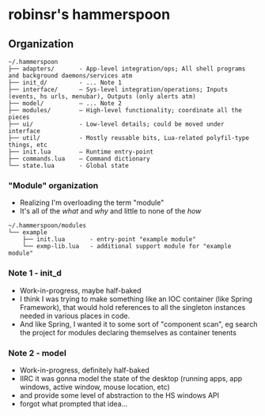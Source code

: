 robinsr's hammerspoon
=====================


## Organization

```
~/.hammerspoon
├── adapters/       - App-level integration/ops; All shell programs and background daemons/services atm
├── init_d/         - ... Note 1
├── interface/      — Sys-level integration/operations; Inputs (events, hs urls, menubar), Outputs (only alerts atm)
├── model/          — ... Note 2
├── modules/        — High-level functionality; coordinate all the pieces
├── ui/             - Low-level details; could be moved under interface
├── util/           - Mostly reusable bits, Lua-related polyfil-type things, etc
├── init.lua        — Runtime entry-point
├── commands.lua    — Command dictionary
└── state.lua       - Global state
```

### "Module" organization

- Realizing I'm overloading the term "module"
- It's all of the *what* and *why* and little to none of the *how*


```
~/.hammerspoon/modules
└── example
    ├── init.lua       - entry-point "example module" 
    └── exmp-lib.lua   - additional support module for "example module"
```


### Note 1 - init_d

- Work-in-progress, maybe half-baked
- I think I was trying to make something like an IOC container (like Spring Framework), that would hold references to all the singleton instances needed in various places in code.
- And like Spring, I wanted it to some sort of "component scan", eg search the project for modules declaring themselves as container tenents 


### Note 2 - model

- Work-in-progress, definitely half-baked
- IIRC it was gonna model the state of the desktop (running apps, app windows, active window, mouse location, etc)
- and provide some level of abstraction to the HS windows API
- forgot what prompted that idea...



